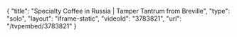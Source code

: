 {
    "title": "Specialty Coffee in Russia | Tamper Tantrum from Breville",
    "type": "solo",
    "layout": "iframe-static",
    "videoId": "3783821",
    "url": "\/tvpembed\/3783821"
}